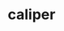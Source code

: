 ---
title: "caliper"
layout: cache
categories: [package, v0.20.0]
meta: {"versions": ["2.9.0"], "compilers": ["gcc@=11.1.0", "gcc@=7.3.1", "gcc@=7.5.0", "oneapi@=2023.0.0"], "oss": ["amzn2", "ubuntu18.04", "ubuntu20.04"], "platforms": ["linux"], "targets": ["aarch64", "neoverse_n1", "ppc64le", "x86_64", "x86_64_v3"], "stacks": ["e4s", "e4s-oneapi", "e4s-power", "radiuss", "radiuss-aws", "radiuss-aws-aarch64", "root"], "num_specs": 11, "num_specs_by_stack": {"radiuss-aws-aarch64": 2, "root": 11, "radiuss-aws": 2, "radiuss": 1, "e4s-power": 2, "e4s-oneapi": 1, "e4s": 3}}
spec_details: [{"hash": "42h4ncwbnmtjuk2wd4hb6suidceqewct", "compiler": "gcc@=7.3.1", "versions": ["2.9.0"], "os": "amzn2", "platform": "linux", "target": "aarch64", "variants": ["+adiak", "build_system=cmake", "build_type=Release", "~cuda", "~fortran", "generator=make", "+gotcha", "~ipo", "+libdw", "~libpfm", "+libunwind", "+mpi", "+papi", "patches=0492fa6,7b1ffa4", "~rocm", "+sampler", "+shared", "~sosflow"], "stacks": ["radiuss-aws-aarch64", "root"], "size": "-", "tarball": "https://binaries.spack.io/releases/v0.20.0/build_cache/linux-amzn2-aarch64/gcc-7.3.1/caliper-2.9.0/linux-amzn2-aarch64-gcc-7.3.1-caliper-2.9.0-42h4ncwbnmtjuk2wd4hb6suidceqewct.spack"}, {"hash": "wzpt3fy5ts7sl6k3ewpkk25ta5c5tgw7", "compiler": "gcc@=7.3.1", "versions": ["2.9.0"], "os": "amzn2", "platform": "linux", "target": "neoverse_n1", "variants": ["+adiak", "build_system=cmake", "build_type=Release", "~cuda", "~fortran", "generator=make", "+gotcha", "~ipo", "+libdw", "~libpfm", "+libunwind", "+mpi", "+papi", "patches=0492fa6,7b1ffa4", "~rocm", "+sampler", "+shared", "~sosflow"], "stacks": ["radiuss-aws-aarch64", "root"], "size": "-", "tarball": "https://binaries.spack.io/releases/v0.20.0/build_cache/linux-amzn2-neoverse_n1/gcc-7.3.1/caliper-2.9.0/linux-amzn2-neoverse_n1-gcc-7.3.1-caliper-2.9.0-wzpt3fy5ts7sl6k3ewpkk25ta5c5tgw7.spack"}, {"hash": "k5htqknr4ok3mpz2vyfx2i4odjat4p3k", "compiler": "gcc@=7.3.1", "versions": ["2.9.0"], "os": "amzn2", "platform": "linux", "target": "x86_64_v3", "variants": ["+adiak", "build_system=cmake", "build_type=Release", "+cuda", "cuda_arch=70", "~fortran", "generator=make", "+gotcha", "~ipo", "+libdw", "~libpfm", "+libunwind", "+mpi", "+papi", "patches=7b1ffa4", "~rocm", "+sampler", "+shared", "~sosflow"], "stacks": ["radiuss-aws", "root"], "size": "-", "tarball": "https://binaries.spack.io/releases/v0.20.0/build_cache/linux-amzn2-x86_64_v3/gcc-7.3.1/caliper-2.9.0/linux-amzn2-x86_64_v3-gcc-7.3.1-caliper-2.9.0-k5htqknr4ok3mpz2vyfx2i4odjat4p3k.spack"}, {"hash": "nojl2wexb6fzbaq3k4o2or3r3mbe4qiw", "compiler": "gcc@=7.3.1", "versions": ["2.9.0"], "os": "amzn2", "platform": "linux", "target": "x86_64_v3", "variants": ["+adiak", "build_system=cmake", "build_type=Release", "~cuda", "~fortran", "generator=make", "+gotcha", "~ipo", "+libdw", "~libpfm", "+libunwind", "+mpi", "+papi", "patches=7b1ffa4", "~rocm", "+sampler", "+shared", "~sosflow"], "stacks": ["radiuss-aws", "root"], "size": "-", "tarball": "https://binaries.spack.io/releases/v0.20.0/build_cache/linux-amzn2-x86_64_v3/gcc-7.3.1/caliper-2.9.0/linux-amzn2-x86_64_v3-gcc-7.3.1-caliper-2.9.0-nojl2wexb6fzbaq3k4o2or3r3mbe4qiw.spack"}, {"hash": "junzpae3rylpmafvzgzayakugxr7sbaa", "compiler": "gcc@=7.5.0", "versions": ["2.9.0"], "os": "ubuntu18.04", "platform": "linux", "target": "x86_64_v3", "variants": ["+adiak", "build_system=cmake", "build_type=Release", "~cuda", "~fortran", "generator=make", "+gotcha", "~ipo", "+libdw", "~libpfm", "+libunwind", "+mpi", "+papi", "patches=7b1ffa4", "~rocm", "+sampler", "+shared", "~sosflow"], "stacks": ["radiuss", "root"], "size": "-", "tarball": "https://binaries.spack.io/releases/v0.20.0/build_cache/linux-ubuntu18.04-x86_64_v3/gcc-7.5.0/caliper-2.9.0/linux-ubuntu18.04-x86_64_v3-gcc-7.5.0-caliper-2.9.0-junzpae3rylpmafvzgzayakugxr7sbaa.spack"}, {"hash": "lrvjqv5gxs3fzkpl37mh23dn45cmdang", "compiler": "gcc@=11.1.0", "versions": ["2.9.0"], "os": "ubuntu20.04", "platform": "linux", "target": "ppc64le", "variants": ["+adiak", "build_system=cmake", "build_type=Release", "~cuda", "~fortran", "generator=make", "+gotcha", "~ipo", "+libdw", "~libpfm", "+libunwind", "+mpi", "+papi", "patches=7b1ffa4", "~rocm", "+sampler", "+shared", "~sosflow"], "stacks": ["root", "e4s-power"], "size": "-", "tarball": "https://binaries.spack.io/releases/v0.20.0/build_cache/linux-ubuntu20.04-ppc64le/gcc-11.1.0/caliper-2.9.0/linux-ubuntu20.04-ppc64le-gcc-11.1.0-caliper-2.9.0-lrvjqv5gxs3fzkpl37mh23dn45cmdang.spack"}, {"hash": "ybzvvdbtcdsk6trrkklhf6c44wss72in", "compiler": "gcc@=11.1.0", "versions": ["2.9.0"], "os": "ubuntu20.04", "platform": "linux", "target": "ppc64le", "variants": ["+adiak", "build_system=cmake", "build_type=Release", "+cuda", "cuda_arch=70", "~fortran", "generator=make", "+gotcha", "~ipo", "+libdw", "~libpfm", "+libunwind", "+mpi", "+papi", "patches=7b1ffa4", "~rocm", "+sampler", "+shared", "~sosflow"], "stacks": ["root", "e4s-power"], "size": "-", "tarball": "https://binaries.spack.io/releases/v0.20.0/build_cache/linux-ubuntu20.04-ppc64le/gcc-11.1.0/caliper-2.9.0/linux-ubuntu20.04-ppc64le-gcc-11.1.0-caliper-2.9.0-ybzvvdbtcdsk6trrkklhf6c44wss72in.spack"}, {"hash": "zzksc55fms7ew4o347gbnr37a5wwumij", "compiler": "oneapi@=2023.0.0", "versions": ["2.9.0"], "os": "ubuntu20.04", "platform": "linux", "target": "x86_64", "variants": ["+adiak", "build_system=cmake", "build_type=Release", "~cuda", "~fortran", "generator=make", "+gotcha", "~ipo", "+libdw", "~libpfm", "+libunwind", "+mpi", "+papi", "patches=7b1ffa4", "~rocm", "+sampler", "+shared", "~sosflow"], "stacks": ["root", "e4s-oneapi"], "size": "-", "tarball": "https://binaries.spack.io/releases/v0.20.0/build_cache/linux-ubuntu20.04-x86_64/oneapi-2023.0.0/caliper-2.9.0/linux-ubuntu20.04-x86_64-oneapi-2023.0.0-caliper-2.9.0-zzksc55fms7ew4o347gbnr37a5wwumij.spack"}, {"hash": "hzvd2d2cqtf56estj7kuri5jlnysmy2d", "compiler": "gcc@=11.1.0", "versions": ["2.9.0"], "os": "ubuntu20.04", "platform": "linux", "target": "x86_64_v3", "variants": ["+adiak", "build_system=cmake", "build_type=Release", "~cuda", "~fortran", "generator=make", "+gotcha", "~ipo", "+libdw", "~libpfm", "+libunwind", "+mpi", "+papi", "patches=7b1ffa4", "~rocm", "+sampler", "+shared", "~sosflow"], "stacks": ["root", "e4s"], "size": "-", "tarball": "https://binaries.spack.io/releases/v0.20.0/build_cache/linux-ubuntu20.04-x86_64_v3/gcc-11.1.0/caliper-2.9.0/linux-ubuntu20.04-x86_64_v3-gcc-11.1.0-caliper-2.9.0-hzvd2d2cqtf56estj7kuri5jlnysmy2d.spack"}, {"hash": "wrvmm7wukcc44abi2roybkpdfedrrrbc", "compiler": "gcc@=11.1.0", "versions": ["2.9.0"], "os": "ubuntu20.04", "platform": "linux", "target": "x86_64_v3", "variants": ["+adiak", "build_system=cmake", "build_type=Release", "+cuda", "cuda_arch=80", "~fortran", "generator=make", "+gotcha", "~ipo", "+libdw", "~libpfm", "+libunwind", "+mpi", "+papi", "patches=7b1ffa4", "~rocm", "+sampler", "+shared", "~sosflow"], "stacks": ["root", "e4s"], "size": "-", "tarball": "https://binaries.spack.io/releases/v0.20.0/build_cache/linux-ubuntu20.04-x86_64_v3/gcc-11.1.0/caliper-2.9.0/linux-ubuntu20.04-x86_64_v3-gcc-11.1.0-caliper-2.9.0-wrvmm7wukcc44abi2roybkpdfedrrrbc.spack"}, {"hash": "ljzdth65pp7hguxkldzw7oja4j4ge34a", "compiler": "gcc@=11.1.0", "versions": ["2.9.0"], "os": "ubuntu20.04", "platform": "linux", "target": "x86_64_v3", "variants": ["+adiak", "amdgpu_target=gfx90a", "build_system=cmake", "build_type=Release", "~cuda", "~fortran", "generator=make", "+gotcha", "~ipo", "+libdw", "~libpfm", "+libunwind", "+mpi", "+papi", "patches=7b1ffa4", "+rocm", "+sampler", "+shared", "~sosflow"], "stacks": ["root", "e4s"], "size": "-", "tarball": "https://binaries.spack.io/releases/v0.20.0/build_cache/linux-ubuntu20.04-x86_64_v3/gcc-11.1.0/caliper-2.9.0/linux-ubuntu20.04-x86_64_v3-gcc-11.1.0-caliper-2.9.0-ljzdth65pp7hguxkldzw7oja4j4ge34a.spack"}]
---